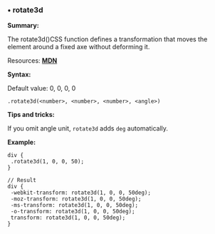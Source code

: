 ### <a name="rotate3d"></a> &#8226; rotate3d
**Summary:**

The rotate3d()CSS function defines a transformation that moves the element around a fixed axe without deforming it.

Resources: **<a href="https://developer.mozilla.org/en-US/docs/Web/CSS/transform-function#rotate3d()">MDN</a>**

**Syntax:**

Default value: 0, 0, 0, 0

    .rotate3d(<number>, <number>, <number>, <angle>)

**Tips and tricks:**

  If you omit angle unit, `rotate3d` adds `deg` automatically.  
  
**Example:**

    div {
     .rotate3d(1, 0, 0, 50);
    }
    
    // Result
    div {
     -webkit-transform: rotate3d(1, 0, 0, 50deg);
     -moz-transform: rotate3d(1, 0, 0, 50deg);
     -ms-transform: rotate3d(1, 0, 0, 50deg);
     -o-transform: rotate3d(1, 0, 0, 50deg);
     transform: rotate3d(1, 0, 0, 50deg);
    }


